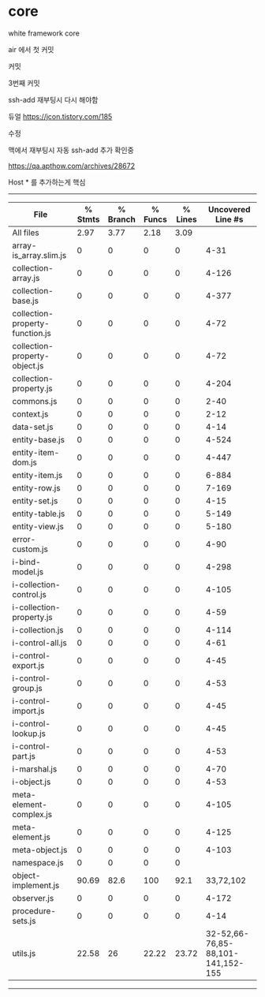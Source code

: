 # core
white framework core

air 에서 첫  커밋

커밋

3번째 커밋


ssh-add 재부팅시 다시 해야함


듀얼
https://jcon.tistory.com/185

수정



맥에서 재부팅시 자동 ssh-add 추가 확인중

https://qa.apthow.com/archives/28672

Host * 를 추가하는게 핵심


----------------------------------------
File                                     | % Stmts | % Branch | % Funcs | % Lines | Uncovered Line #s                                                           
-----------------------------------------|---------|----------|---------|---------|--
All files                        |    2.97 |     3.77 |    2.18 |    3.09 |                                   
 array-is_array.slim.js          |       0 |        0 |       0 |       0 | 4-31                              
 collection-array.js             |       0 |        0 |       0 |       0 | 4-126                             
 collection-base.js              |       0 |        0 |       0 |       0 | 4-377                             
 collection-property-function.js |       0 |        0 |       0 |       0 | 4-72                              
 collection-property-object.js   |       0 |        0 |       0 |       0 | 4-72                              
 collection-property.js          |       0 |        0 |       0 |       0 | 4-204                             
 commons.js                      |       0 |        0 |       0 |       0 | 2-40                              
 context.js                      |       0 |        0 |       0 |       0 | 2-12                              
 data-set.js                     |       0 |        0 |       0 |       0 | 4-14                              
 entity-base.js                  |       0 |        0 |       0 |       0 | 4-524                             
 entity-item-dom.js              |       0 |        0 |       0 |       0 | 4-447                             
 entity-item.js                  |       0 |        0 |       0 |       0 | 6-884                             
 entity-row.js                   |       0 |        0 |       0 |       0 | 7-169                             
 entity-set.js                   |       0 |        0 |       0 |       0 | 4-15                              
 entity-table.js                 |       0 |        0 |       0 |       0 | 5-149                             
 entity-view.js                  |       0 |        0 |       0 |       0 | 5-180                             
 error-custom.js                 |       0 |        0 |       0 |       0 | 4-90                              
 i-bind-model.js                 |       0 |        0 |       0 |       0 | 4-298                             
 i-collection-control.js         |       0 |        0 |       0 |       0 | 4-105                             
 i-collection-property.js        |       0 |        0 |       0 |       0 | 4-59                              
 i-collection.js                 |       0 |        0 |       0 |       0 | 4-114                             
 i-control-all.js                |       0 |        0 |       0 |       0 | 4-61                              
 i-control-export.js             |       0 |        0 |       0 |       0 | 4-45                              
 i-control-group.js              |       0 |        0 |       0 |       0 | 4-53                              
 i-control-import.js             |       0 |        0 |       0 |       0 | 4-45                              
 i-control-lookup.js             |       0 |        0 |       0 |       0 | 4-45                              
 i-control-part.js               |       0 |        0 |       0 |       0 | 4-53                              
 i-marshal.js                    |       0 |        0 |       0 |       0 | 4-70                              
 i-object.js                     |       0 |        0 |       0 |       0 | 4-53                              
 meta-element-complex.js         |       0 |        0 |       0 |       0 | 4-105                             
 meta-element.js                 |       0 |        0 |       0 |       0 | 4-125                             
 meta-object.js                  |       0 |        0 |       0 |       0 | 4-103                             
 namespace.js                    |       0 |        0 |       0 |       0 |                                   
 object-implement.js             |   90.69 |     82.6 |     100 |    92.1 | 33,72,102                         
 observer.js                     |       0 |        0 |       0 |       0 | 4-172                             
 procedure-sets.js               |       0 |        0 |       0 |       0 | 4-14                              
 utils.js                        |   22.58 |       26 |   22.22 |   23.72 | 32-52,66-76,85-88,101-141,152-155                             
----------------------------------------